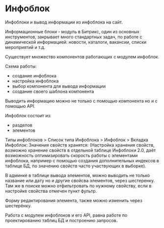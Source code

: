 # Инфоблок
Инфоблоки и вывод информации из инфоблока на сайт.

Информационные блоки - модуль в Битрикс, один из основных инструментов, закрывает много стандартных задач, по работе с динамической информацией: новости, каталоги, вакансии, списки мероприятий и т.д.

Существует множество компонентов работающих с модулем инфоблок.

Схема работы:
- создание инфоблока
- настройка инфоблока
- выбор компонента для вывода информации
- создание своего шаблона компонента

Выводить информацию можно не только с помощью компонента но и с помощью API.

Инфоблок состоит из:
- разделов
- элементов

Типы инфоблоков > Список типа Инфоблока > Инфоблок > Вкладка Инфоблок: Значения свойств хранятся: (Настройка хранения свойств, возможно хранение свойств в отдельной таблице Инфоблоки 2.0, даёт возможность оптимизировать скорость работы с элементами инфоблока, например с помощью создания дополнительных индексов в таблице БД, по значению свойств часто участвующих в выборке).

В админке в таблице вывода элементов, можно выводить не только название или дату но и другие свойсва элементов, через шестеренку. Там же в поиске можно отфильтровать по нужному свойству, если в настройке свойства отмечен пункт фультр.

Форму редактирования элемента, также можно изменить через шестерёнку.

Работа с модулем инфоблоков и его API, равна работе по проектированию таблиц БД и построению запросов.
